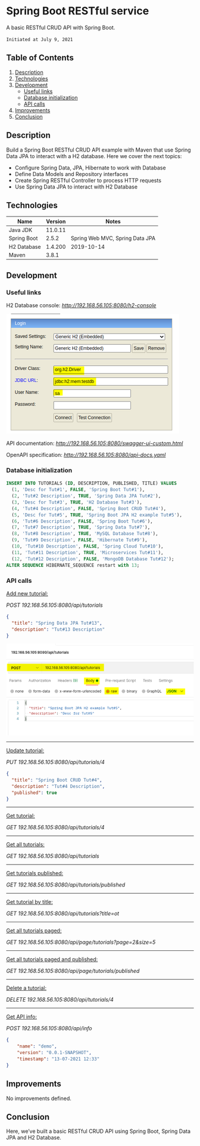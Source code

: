 # Spring Boot RESTful service
A basic RESTful CRUD API with Spring Boot.

`Initiated at July 9, 2021`

## Table of Contents
1. [Description](#description)
2. [Technologies](#technologies)
3. [Development](#development)
    - [Useful links](#useful-links)
    - [Database initialization](#database-initialization)
    - [API calls](#api-calls)
4. [Improvements](#improvements)
5. [Conclusion](#conclusion)

<a name="description"></a>
## Description
Build a Spring Boot RESTful CRUD API example with Maven that use Spring Data JPA to interact with a H2 database.
Here we cover the next topics:
* Configure Spring Data, JPA, Hibernate to work with Database
* Define Data Models and Repository interfaces
* Create Spring RESTful Controller to process HTTP requests
* Use Spring Data JPA to interact with H2 Database

<a name="technologies"></a>
## Technologies
  | Name                        | Version     | Notes                                             |
  |-----------------------------|-------------|---------------------------------------------------|
  | Java JDK                    | 11.0.11     |                                                   |
  | Spring Boot                 | 2.5.2       | Spring Web MVC, Spring Data JPA                   |
  | H2 Database                 | 1.4.200     | 2019-10-14                                        |
  | Maven                       | 3.8.1       |                                                   |

<a name="development"></a>
## Development

<a name="useful-links"></a>
### **Useful links**
H2 Database console:
*http://192.168.56.105:8080/h2-console*

![](info/H2connection.png)

API documentation:
*http://192.168.56.105:8080/swagger-ui-custom.html*

OpenAPI specification:
*http://192.168.56.105:8080/api-docs.yaml*


<a name="database-initialization"></a>
### **Database initialization**
```sql
INSERT INTO TUTORIALS (ID, DESCRIPTION, PUBLISHED, TITLE) VALUES
  (1, 'Desc for Tut#1', FALSE, 'Spring Boot Tut#1'),
  (2, 'Tut#2 Description', TRUE, 'Spring Data JPA Tut#2'),
  (3, 'Desc for Tut#3', TRUE, 'H2 Database Tut#3'),
  (4, 'Tut#4 Description', FALSE, 'Spring Boot CRUD Tut#4'),
  (5, 'Desc for Tut#5', TRUE, 'Spring Boot JPA H2 example Tut#5'),
  (6, 'Tut#6 Description', FALSE, 'Spring Boot Tut#6'),
  (7, 'Tut#7 Description', TRUE, 'Spring Data Tut#7'),
  (8, 'Tut#8 Description', TRUE, 'MySQL Database Tut#8'),
  (9, 'Tut#9 Description', FALSE, 'Hibernate Tut#9'),
  (10, 'Tut#10 Description', FALSE, 'Spring Cloud Tut#10'),
  (11, 'Tut#11 Description', TRUE, 'Microservices Tut#11'),
  (12, 'Tut#12 Description', FALSE, 'MongoDB Database Tut#12');
ALTER SEQUENCE HIBERNATE_SEQUENCE restart with 13;
```

<a name="api-calls"></a>
###  **API calls**
<u>Add new tutorial:</u>

*POST 192.168.56.105:8080/api/tutorials*
```json
{
  "title": "Spring Data JPA Tut#13",
  "description": "Tut#13 Description"
}
```

![](info/Postman.png)

---

<u>Update tutorial:</u>

*PUT 192.168.56.105:8080/api/tutorials/4*

```json
{
  "title": "Spring Boot CRUD Tut#4",
  "description": "Tut#4 Description",
  "published": true
}
```
---

<u>Get tutorial:</u>

*GET 192.168.56.105:8080/api/tutorials/4*

---

<u>Get all tutorials:</u>

*GET 192.168.56.105:8080/api/tutorials*

---

<u>Get tutorials published:</u>

*GET 192.168.56.105:8080/api/tutorials/published*

---

<u>Get tutorial by title:</u>

*GET 192.168.56.105:8080/api/tutorials?title=ot*

---

<u>Get all tutorials paged:</u>

*GET 192.168.56.105:8080/api/page/tutorials?page=2&size=5*

---

<u>Get all tutorials paged and published:</u>

*GET 192.168.56.105:8080/api/page/tutorials/published*

---

<u>Delete a tutorial:</u>

*DELETE 192.168.56.105:8080/api/tutorials/4*

---

<u>Get API info:</u>

*POST 192.168.56.105:8080/api/info*
```json
{
    "name": "demo",
    "version": "0.0.1-SNAPSHOT",
    "timestamp": "13-07-2021 12:33"
}
```

<a name="improvements"></a>
## Improvements
No improvements defined.

<a name="conclusion"></a>
## Conclusion
Here, we’ve built a basic RESTful CRUD API using Spring Boot, Spring Data JPA and H2 Database.
